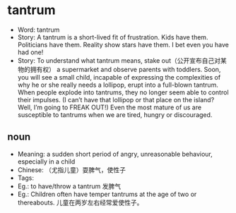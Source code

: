 # tantrum

- Word: tantrum
- Story: A tantrum is a short-lived fit of frustration. Kids have them. Politicians have them. Reality show stars have them. I bet even you have had one!
- Story: To understand what tantrum means, stake out（公开宣布自己对某物的拥有权） a supermarket and observe parents with toddlers. Soon, you will see a small child, incapable of expressing the complexities of why he or she really needs a lollipop, erupt into a full-blown tantrum. When people explode into tantrums, they no longer seem able to control their impulses. (I can’t have that lollipop or that place on the island? Well, I’m going to FREAK OUT!) Even the most mature of us are susceptible to tantrums when we are tired, hungry or discouraged.

## noun

- Meaning: a sudden short period of angry, unreasonable behaviour, especially in a child
- Chinese: （尤指儿童）耍脾气，使性子
- Tags: 
- Eg.: to have/throw a tantrum 发脾气
- Eg.: Children often have temper tantrums at the age of two or thereabouts. 儿童在两岁左右经常爱使性子。

